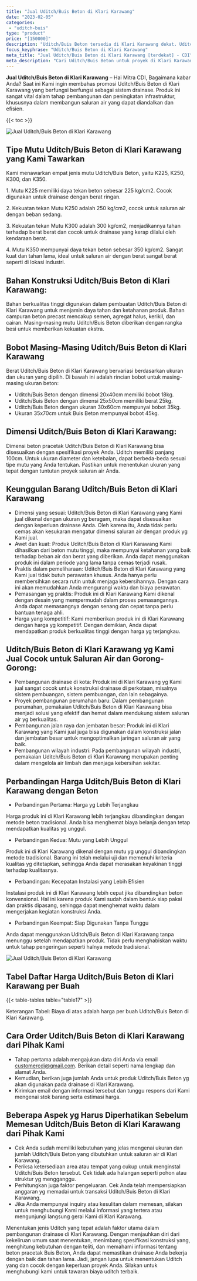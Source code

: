 ```yaml
---
title: "Jual Uditch/Buis Beton di Klari Karawang"
date: "2023-02-05"
categories:
 - "uditch-buis"
type: "product"
price: "[150000]"
description: "Uditch/Buis Beton tersedia di Klari Karawang dekat. Uditch/Buis Beton ini umumnya diaplikasaikan dalam proyek konstruksi sebagai drainase yang handal dan awet. Kontak kami untuk mendapatkan informasi lebih lanjut."
focus_keyphrase: "Uditch/Buis Beton di Klari Karawang"
meta_title: "Jual Uditch/Buis Beton di Klari Karawang [terdekat] - CDI"
meta_description: "Cari Uditch/Buis Beton untuk proyek di Klari Karawang? Kami menyediakan Uditch/Buis Beton berkualitas untuk konstruksi saluran pembuangan. Dapatkan harga termurah sekarang."
---
```


**Jual Uditch/Buis Beton di Klari Karawang** – Hai Mitra CDI, Bagaimana kabar Anda? Saat ini Kami ingin membahas promosi Uditch/Buis Beton di Klari Karawang yang berfungsi berfungsi sebagai sistem drainase. Produk ini sangat vital dalam tahap pembangunan dan peningkatan infrastruktur, khususnya dalam membangun saluran air yang dapat diandalkan dan efisien.

{{< toc >}}

![Jual Uditch/Buis Beton di Klari Karawang](/images/uditch-buis/uditch-beton-10.jpg)

## Tipe Mutu Uditch/Buis Beton di Klari Karawang yang Kami Tawarkan

Kami menawarkan empat jenis mutu Uditch/Buis Beton, yaitu K225, K250, K300, dan K350.

1\. Mutu K225 memiliki daya tekan beton sebesar 225 kg/cm2. Cocok digunakan untuk drainase dengan berat ringan.

2\. Kekuatan tekan Mutu K250 adalah 250 kg/cm2, cocok untuk saluran air dengan beban sedang.

3\. Kekuatan tekan Mutu K300 adalah 300 kg/cm2, menjadikannya tahan terhadap berat berat dan cocok untuk drainase yang kerap dilalui oleh kendaraan berat.

4\. Mutu K350 mempunyai daya tekan beton sebesar 350 kg/cm2. Sangat kuat dan tahan lama, ideal untuk saluran air dengan berat sangat berat seperti di lokasi industri.

## Bahan Konstruksi Uditch/Buis Beton di Klari Karawang:

Bahan berkualitas tinggi digunakan dalam pembuatan Uditch/Buis Beton di Klari Karawang untuk menjamin daya tahan dan ketahanan produk. Bahan campuran beton precast mencakup semen, agregat halus, kerikil, dan cairan. Masing-masing mutu Uditch/Buis Beton diberikan dengan rangka besi untuk memberikan kekuatan ekstra.

## Bobot Masing-Masing Uditch/Buis Beton di Klari Karawang

Berat Uditch/Buis Beton di Klari Karawang bervariasi berdasarkan ukuran dan ukuran yang dipilih. Di bawah ini adalah rincian bobot untuk masing-masing ukuran beton:

*   Uditch/Buis Beton dengan dimensi 20x40cm memiliki bobot 18kg.
*   Uditch/Buis Beton dengan dimensi 25x50cm memiliki berat 25kg.
*   Uditch/Buis Beton dengan ukuran 30x60cm mempunyai bobot 35kg.
*   Ukuran 35x70cm untuk Buis Beton mempunyai bobot 45kg.

## Dimensi Uditch/Buis Beton di Klari Karawang:

Dimensi beton pracetak Uditch/Buis Beton di Klari Karawang bisa disesuaikan dengan spesifikasi proyek Anda. Uditch memiliki panjang 100cm. Untuk ukuran diameter dan ketebalan, dapat berbeda-beda sesuai tipe mutu yang Anda tentukan. Pastikan untuk menentukan ukuran yang tepat dengan tuntutan proyek saluran air Anda.

## Keunggulan Barang Uditch/Buis Beton di Klari Karawang

*   Dimensi yang sesuai: Uditch/Buis Beton di Klari Karawang yang Kami jual dikenal dengan ukuran yg beragam, maka dapat disesuaikan dengan keperluan drainase Anda. Oleh karena itu, Anda tidak perlu cemas akan kesukaran mengatur dimensi saluran air dengan produk yg Kami jual.
*   Awet dan kuat: Produk Uditch/Buis Beton di Klari Karawang Kami dihasilkan dari beton mutu tinggi, maka mempunyai ketahanan yang baik terhadap beban air dan berat yang diberikan. Anda dapat menggunakan produk ini dalam periode yang lama tanpa cemas terjadi rusak.
*   Praktis dalam pemeliharaan: Uditch/Buis Beton di Klari Karawang yang Kami jual tidak butuh perawatan khusus. Anda hanya perlu membersihkan secara rutin untuk menjaga kebersihannya. Dengan cara ini akan memudahkan Anda mengurangi waktu dan biaya perawatan.
*   Pemasangan yg praktis: Produk ini di Klari Karawang Kami dikenal dengan desain yang mempermudah dalam proses pemasangannya. Anda dapat memasangnya dengan senang dan cepat tanpa perlu bantuan tenaga ahli.
*   Harga yang kompetitif: Kami memberikan produk ini di Klari Karawang dengan harga yg kompetitif. Dengan demikian, Anda dapat mendapatkan produk berkualitas tinggi dengan harga yg terjangkau.

## Uditch/Buis Beton di Klari Karawang yg Kami Jual Cocok untuk Saluran Air dan Gorong-Gorong:

*   Pembangunan drainase di kota: Produk ini di Klari Karawang yg Kami jual sangat cocok untuk konstruksi drainase di perkotaan, misalnya sistem pembuangan, sistem pembuangan, dan lain sebagainya.
*   Proyek pembangunan perumahan baru: Dalam pembangunan perumahan, pemakaian Uditch/Buis Beton di Klari Karawang bisa menjadi solusi yang efektif dan hemat dalam mendukung sistem saluran air yg berkualitas.
*   Pembangunan jalan raya dan jembatan besar: Produk ini di Klari Karawang yang Kami jual juga bisa digunakan dalam konstruksi jalan dan jembatan besar untuk mengoptimalkan jaringan saluran air yang baik.
*   Pembangunan wilayah industri: Pada pembangunan wilayah industri, pemakaian Uditch/Buis Beton di Klari Karawang merupakan penting dalam mengelola air limbah dan menjaga kebersihan sekitar.

## Perbandingan Harga Uditch/Buis Beton di Klari Karawang dengan Beton

*   Perbandingan Pertama: Harga yg Lebih Terjangkau

Harga produk ini di Klari Karawang lebih terjangkau dibandingkan dengan metode beton tradisional. Anda bisa menghemat biaya belanja dengan tetap mendapatkan kualitas yg unggul.
*   Perbandingan Kedua: Mutu yang Lebih Unggul

Produk ini di Klari Karawang dikenal dengan mutu yg unggul dibandingkan metode tradisional. Barang ini telah melalui uji dan memenuhi kriteria kualitas yg ditetapkan, sehingga Anda dapat merasakan keyakinan tinggi terhadap kualitasnya.
*   Perbandingan: Kecepatan Instalasi yang Lebih Efisien

Instalasi produk ini di Klari Karawang lebih cepat jika dibandingkan beton konvensional. Hal ini karena produk Kami sudah dalam bentuk siap pakai dan praktis dipasang, sehingga dapat menghemat waktu dalam mengerjakan kegiatan konstruksi Anda.
*   Perbandingan Keempat: Siap Digunakan Tanpa Tunggu

Anda dapat menggunakan Uditch/Buis Beton di Klari Karawang tanpa menunggu setelah mendapatkan produk. Tidak perlu menghabiskan waktu untuk tahap pengeringan seperti halnya metode tradisional.

![Jual Uditch/Buis Beton di Klari Karawang](/images/uditch-buis/buis-beton-31.jpg)

## Tabel Daftar Harga Uditch/Buis Beton di Klari Karawang per Buah

{{< table-tables table="table17" >}}

Keterangan Tabel: Biaya di atas adalah harga per buah Uditch/Buis Beton di Klari Karawang.

## Cara Order Uditch/Buis Beton di Klari Karawang dari Pihak Kami

*   Tahap pertama adalah mengajukan data diri Anda via email customercdi@gmail.com. Berikan detail seperti nama lengkap dan alamat Anda.
*   Kemudian, berikan juga jumlah Anda untuk produk Uditch/Buis Beton yg akan digunakan pada drainase di Klari Karawang.
*   Kirimkan email dengan informasi tersebut dan tunggu respons dari Kami mengenai stok barang serta estimasi harga.

## Beberapa Aspek yg Harus Diperhatikan Sebelum Memesan Uditch/Buis Beton di Klari Karawang dari Pihak Kami

*   Cek Anda sudah memiliki kebutuhan yang jelas mengenai ukuran dan jumlah Uditch/Buis Beton yang dibutuhkan untuk saluran air di Klari Karawang.
*   Periksa ketersediaan area atau tempat yang cukup untuk menginstal Uditch/Buis Beton tersebut. Cek tidak ada halangan seperti pohon atau struktur yg mengganggu.
*   Perhitungkan juga faktor pengeluaran. Cek Anda telah mempersiapkan anggaran yg memadai untuk transaksi Uditch/Buis Beton di Klari Karawang.
*   Jika Anda mempunyai inquiry atau kesulitan dalam memesan, silakan untuk menghubungi Kami melalui informasi yang tertera atau mengunjungi langsung gerai Kami di Klari Karawang.

Menentukan jenis Uditch yang tepat adalah faktor utama dalam pembangunan drainase di Klari Karawang. Dengan menjauhkan diri dari kekeliruan umum saat menentukan, menimbang spesifikasi konstruksi yang, menghitung kebutuhan dengan teliti, dan memahami informasi tentang beton pracetak Buis Beton, Anda dapat memastikan drainase Anda bekerja dengan baik dan tahan lama. Jadi, jangan lupa untuk menentukan Uditch yang dan cocok dengan keperluan proyek Anda. Silakan untuk menghubungi kami untuk tawaran biaya uditch terbaik.